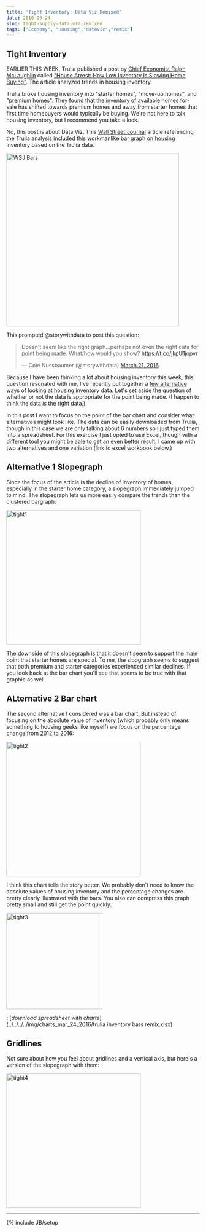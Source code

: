 ```yaml
---
title: 'Tight Inventory: Data Viz Remixed'
date: 2016-03-24
slug: tight-supply-data-viz-remixed
tags: ["Economy", "Housing","dataviz","remix"]
---
```


## Tight Inventory

EARLIER THIS WEEK, Trulia published a post by <a href="http://www.trulia.com/blog/author/ralph/">Chief Economist Ralph McLaughlin</a> called <a href="http://www.trulia.com/blog/trends/inventory-price-watch-q116/">"House Arrest: How Low Inventory Is Slowing Home Buying"</a>. The article analyzed trends in housing inventory.

Trulia broke housing inventory into "starter homes", "move-up homes", and "premium homes".  They found that the inventory of available homes for-sale has shifted towards premium homes and away from starter homes that first time homebuyers would typically be buying. We're not here to talk housing inventory, but I recommend you take a look.

No, this post is about Data Viz. This <a href="http://www.wsj.com/articles/widening-u-s-home-price-gap-makes-trading-up-harder-1458505659">Wall Street Journal</a> article referencing the Trulia analysis included this workmanlike bar graph on housing inventory based on the Trulia data.

<img src="../../../../img/charts_mar_24_2016/wsjbar.PNG" alt="WSJ Bars" style="width: 450px;"/>

This prompted @storywithdata to post this question:

<blockquote class="twitter-tweet" data-lang="en"><p lang="en" dir="ltr">Doesn&#39;t seem like the right graph...perhaps not even the right data for point being made. What/how would you show? <a href="https://t.co/jkpU1jopvr">https://t.co/jkpU1jopvr</a></p>&mdash; Cole Nussbaumer (@storywithdata) <a href="https://twitter.com/storywithdata/status/711976922792595460">March 21, 2016</a></blockquote>
<script async src="//platform.twitter.com/widgets.js" charset="utf-8"></script>

Because I have been thinking a lot about housing inventory this week, this question resonated with me. I've recently put together a <a href="http://lenkiefer.com/2016/03/22/the-week-so-far-in-charts">few alternative ways</a> of looking at housing inventory data. Let's set aside the question of whether or not the data is appropriate for the point being made.  (I happen to think the data *is* the right data.)

In this post I want to focus on the point of the bar chart and consider what alternatives might look like. The data can be easily downloaded from Trulia, though in this case we are only talking about 6 numbers so I just typed them into a spreadsheet. For this exercise I just opted to use Excel, though with a different tool you might be able to get an even better result.  I came up with two alternatives and one variation (link to excel workbook below.) 

## Alternative 1 Slopegraph

Since the focus of the article is the decline of inventory of homes, especially in the starter home category, a slopegraph immediately jumped to mind. The slopegraph lets us more easily compare the trends than the clustered bargraph:

<img src="../../../../img/charts_mar_24_2016/tight1.png" alt="tight1" style="width: 350px;"/>

The downside of this slopegraph is that it doesn't seem to support the main point that starter homes are special. To me, the slopgraph seems to suggest that both premium and starter categories experienced similar declines. If you look back at the bar chart you'll see that seems to be true with that graphic as well.

## ALternative 2 Bar chart

The second alternative I considered was a bar chart. But instead of focusing on the absolute value of inventory (which probably only means something to housing geeks like myself) we focus on the percentage change from 2012 to 2016:

<img src="../../../../img/charts_mar_24_2016/tight2.png" alt="tight2" style="width: 350px;"/>

I think this chart tells the story better. We probably don't need to know the absolute values of housing inventory and the percentage changes are pretty clearly illustrated with the bars. You also can compress this graph pretty small and still get the point quickly:

<img src="../../../../img/charts_mar_24_2016/tight3.png" alt="tight3" style="width: 250px;"/>

<span class="icon-file-excel" style="color:green;"></span>: [*download spreadsheet with charts*](../../../../img/charts_mar_24_2016/trulia inventory bars remix.xlsx)

## Gridlines

Not sure about how you feel about gridlines and a vertical axis, but here's a version of the slopegraph with them:

<img src="../../../../img/charts_mar_24_2016/tight4.png" alt="tight4" style="width: 350px;"/>

---
{% include JB/setup 
